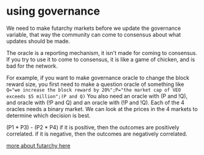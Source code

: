 using governance
==========


We need to make futarchy markets before we update the governance variable, that way the community can come to consensus about what updates should be made.

The oracle is a reporting mechanism, it isn't made for coming to consensus. If you try to use it to come to consensus, it is like a game of chicken, and is bad for the network.


For example, if you want to make governance oracle to change the block reward size, you first need to make a question oracle of something like `Q="we increase the block reward by 20%";P="the market cap of VEO exceeds $5 million";(P and Q)`
You also need an oracle with (P and !Q), and oracle with (!P and Q) and an oracle with (!P and !Q).
Each of the 4 oracles needs a binary market.
We can look at the prices in the 4 markets to determine which decision is best.

(P1 * P3) - (P2 * P4)
if it is positive, then the outcomes are positively correlated. if it is negative, then the outcomes are negatively correlated.

[more about futarchy here](futarchy.md)